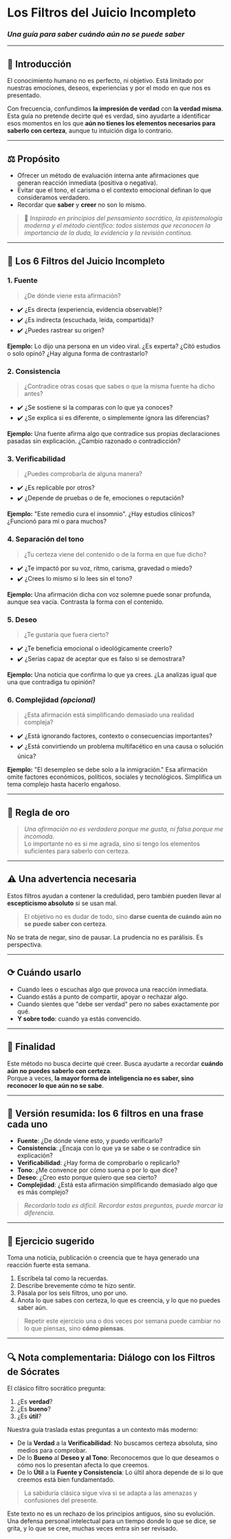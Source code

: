 # Los Filtros del Juicio Incompleto
### *Una guía para saber cuándo aún no se puede saber*

---

## 🧐 Introducción
El conocimiento humano no es perfecto, ni objetivo. Está limitado por nuestras emociones, deseos, experiencias y por el modo en que nos es presentado. 

Con frecuencia, confundimos **la impresión de verdad** con **la verdad misma**. Esta guía no pretende decirte qué es verdad, sino ayudarte a identificar esos momentos en los que **aún no tienes los elementos necesarios para saberlo con certeza**, aunque tu intuición diga lo contrario.

---

## ⚖️ Propósito
- Ofrecer un método de evaluación interna ante afirmaciones que generan reacción inmediata (positiva o negativa).
- Evitar que el tono, el carisma o el contexto emocional definan lo que consideramos verdadero.
- Recordar que **saber** y **creer** no son lo mismo.

> 📌 *Inspirado en principios del pensamiento socrático, la epistemología moderna y el método científico: todos sistemas que reconocen la importancia de la duda, la evidencia y la revisión continua.*

---

## 🧩 Los 6 Filtros del Juicio Incompleto

### 1. **Fuente**
> ¿De dónde viene esta afirmación?
- ✔️ ¿Es directa (experiencia, evidencia observable)?
- ✔️ ¿Es indirecta (escuchada, leída, compartida)?
- ✔️ ¿Puedes rastrear su origen?

**Ejemplo:** Lo dijo una persona en un video viral. ¿Es experta? ¿Citó estudios o solo opinó? ¿Hay alguna forma de contrastarlo?

### 2. **Consistencia**
> ¿Contradice otras cosas que sabes o que la misma fuente ha dicho antes?
- ✔️ ¿Se sostiene si la comparas con lo que ya conoces?
- ✔️ ¿Se explica si es diferente, o simplemente ignora las diferencias?

**Ejemplo:** Una fuente afirma algo que contradice sus propias declaraciones pasadas sin explicación. ¿Cambio razonado o contradicción?

### 3. **Verificabilidad**
> ¿Puedes comprobarla de alguna manera?
- ✔️ ¿Es replicable por otros?
- ✔️ ¿Depende de pruebas o de fe, emociones o reputación?

**Ejemplo:** "Este remedio cura el insomnio". ¿Hay estudios clínicos? ¿Funcionó para mí o para muchos?

### 4. **Separación del tono**
> ¿Tu certeza viene del contenido o de la forma en que fue dicho?
- ✔️ ¿Te impactó por su voz, ritmo, carisma, gravedad o miedo?
- ✔️ ¿Crees lo mismo si lo lees sin el tono?

**Ejemplo:** Una afirmación dicha con voz solemne puede sonar profunda, aunque sea vacía. Contrasta la forma con el contenido.

### 5. **Deseo**
> ¿Te gustaría que fuera cierto?
- ✔️ ¿Te beneficia emocional o ideológicamente creerlo?
- ✔️ ¿Serías capaz de aceptar que es falso si se demostrara?

**Ejemplo:** Una noticia que confirma lo que ya crees. ¿La analizas igual que una que contradiga tu opinión?

### 6. **Complejidad** *(opcional)*
> ¿Esta afirmación está simplificando demasiado una realidad compleja?
- ✔️ ¿Está ignorando factores, contexto o consecuencias importantes?
- ✔️ ¿Está convirtiendo un problema multifacético en una causa o solución única?

**Ejemplo:** "El desempleo se debe solo a la inmigración." Esa afirmación omite factores económicos, políticos, sociales y tecnológicos. Simplifica un tema complejo hasta hacerlo engañoso.

---

## 🧠 Regla de oro
> *Una afirmación no es verdadera porque me gusta, ni falsa porque me incomoda.*  
> Lo importante no es si me agrada, sino si tengo los elementos suficientes para saberlo con certeza.

---

## ⚠️ Una advertencia necesaria
Estos filtros ayudan a contener la credulidad, pero también pueden llevar al **escepticismo absoluto** si se usan mal. 

> El objetivo no es dudar de todo, sino **darse cuenta de cuándo aún no se puede saber con certeza**. 

No se trata de negar, sino de pausar. La prudencia no es parálisis. Es perspectiva.

---

## ⟳ Cuándo usarlo
- Cuando lees o escuchas algo que provoca una reacción inmediata.
- Cuando estás a punto de compartir, apoyar o rechazar algo.
- Cuando sientes que "debe ser verdad" pero no sabes exactamente por qué.
- **Y sobre todo**: cuando ya estás convencido.

---

## 🌈 Finalidad
Este método no busca decirte qué creer. Busca ayudarte a recordar **cuándo aún no puedes saberlo con certeza**.  
Porque a veces, **la mayor forma de inteligencia no es saber, sino reconocer lo que aún no se sabe**.

---

## 🔢 Versión resumida: los 6 filtros en una frase cada uno
- **Fuente**: ¿De dónde viene esto, y puedo verificarlo?
- **Consistencia**: ¿Encaja con lo que ya se sabe o se contradice sin explicación?
- **Verificabilidad**: ¿Hay forma de comprobarlo o replicarlo?
- **Tono**: ¿Me convence por cómo suena o por lo que dice?
- **Deseo**: ¿Creo esto porque quiero que sea cierto?
- **Complejidad**: ¿Está esta afirmación simplificando demasiado algo que es más complejo?

> *Recordarlo todo es difícil. Recordar estas preguntas, puede marcar la diferencia.*

---

## 📓 Ejercicio sugerido
Toma una noticia, publicación o creencia que te haya generado una reacción fuerte esta semana.

1. Escríbela tal como la recuerdas.
2. Describe brevemente cómo te hizo sentir.
3. Pásala por los seis filtros, uno por uno.
4. Anota lo que sabes con certeza, lo que es creencia, y lo que no puedes saber aún.

> Repetir este ejercicio una o dos veces por semana puede cambiar no lo que piensas, sino **cómo piensas**.

---

## 🔍 Nota complementaria: Diálogo con los Filtros de Sócrates
El clásico filtro socrático pregunta:
1. ¿Es **verdad**?
2. ¿Es **bueno**?
3. ¿Es **útil**?

Nuestra guía traslada estas preguntas a un contexto más moderno:
- De la **Verdad** a la **Verificabilidad**: No buscamos certeza absoluta, sino medios para comprobar.
- De lo **Bueno** al **Deseo y al Tono**: Reconocemos que lo que deseamos o cómo nos lo presentan afecta lo que creemos.
- De lo **Útil** a la **Fuente y Consistencia**: Lo últil ahora depende de si lo que creemos está bien fundamentado.

> La sabiduría clásica sigue viva si se adapta a las amenazas y confusiones del presente.

Este texto no es un rechazo de los principios antiguos, sino su evolución. Una defensa personal intelectual para un tiempo donde lo que se dice, se grita, y lo que se cree, muchas veces entra sin ser revisado.

